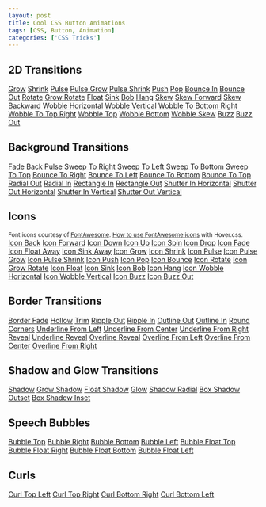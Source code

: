 ```yaml
---
layout: post
title: Cool CSS Button Animations
tags: [CSS, Button, Animation]
categories: ['CSS Tricks']
---
```


<link rel="stylesheet" type="text/css" href="hover.css">

<h2>2D Transitions</h2>
<a href="#" class="hvr-grow">Grow</a>
<a href="#" class="hvr-shrink">Shrink</a>
<a href="#" class="hvr-pulse">Pulse</a>
<a href="#" class="hvr-pulse-grow">Pulse Grow</a>
<a href="#" class="hvr-pulse-shrink">Pulse Shrink</a>
<a href="#" class="hvr-push">Push</a>
<a href="#" class="hvr-pop">Pop</a>
<a href="#" class="hvr-bounce-in">Bounce In</a>
<a href="#" class="hvr-bounce-out">Bounce Out</a>
<a href="#" class="hvr-rotate">Rotate</a>
<a href="#" class="hvr-grow-rotate">Grow Rotate</a>
<a href="#" class="hvr-float">Float</a>
<a href="#" class="hvr-sink">Sink</a>
<a href="#" class="hvr-bob">Bob</a>
<a href="#" class="hvr-hang">Hang</a>
<a href="#" class="hvr-skew">Skew</a>
<a href="#" class="hvr-skew-forward">Skew Forward</a>
<a href="#" class="hvr-skew-backward">Skew Backward</a>
<a href="#" class="hvr-wobble-horizontal">Wobble Horizontal</a>
<a href="#" class="hvr-wobble-vertical">Wobble Vertical</a>
<a href="#" class="hvr-wobble-to-bottom-right">Wobble To Bottom Right</a>
<a href="#" class="hvr-wobble-to-top-right">Wobble To Top Right</a>
<a href="#" class="hvr-wobble-top">Wobble Top</a>
<a href="#" class="hvr-wobble-bottom">Wobble Bottom</a>
<a href="#" class="hvr-wobble-skew">Wobble Skew</a>
<a href="#" class="hvr-buzz">Buzz</a>
<a href="#" class="hvr-buzz-out">Buzz Out</a>
<h2>Background Transitions</h2>
<a href="#" class="hvr-fade">Fade</a>
<a href="#" class="hvr-back-pulse">Back Pulse</a>
<a href="#" class="hvr-sweep-to-right">Sweep To Right</a>
<a href="#" class="hvr-sweep-to-left">Sweep To Left</a>
<a href="#" class="hvr-sweep-to-bottom">Sweep To Bottom</a>
<a href="#" class="hvr-sweep-to-top">Sweep To Top</a>
<a href="#" class="hvr-bounce-to-right">Bounce To Right</a>
<a href="#" class="hvr-bounce-to-left">Bounce To Left</a>
<a href="#" class="hvr-bounce-to-bottom">Bounce To Bottom</a>
<a href="#" class="hvr-bounce-to-top">Bounce To Top</a>
<a href="#" class="hvr-radial-out">Radial Out</a>
<a href="#" class="hvr-radial-in">Radial In</a>
<a href="#" class="hvr-rectangle-in">Rectangle In</a>
<a href="#" class="hvr-rectangle-out">Rectangle Out</a>
<a href="#" class="hvr-shutter-in-horizontal">Shutter In Horizontal</a>
<a href="#" class="hvr-shutter-out-horizontal">Shutter Out Horizontal</a>
<a href="#" class="hvr-shutter-in-vertical">Shutter In Vertical</a>
<a href="#" class="hvr-shutter-out-vertical">Shutter Out Vertical</a>
<h2>Icons</h2>
<small>Font icons courtesy of <a href="https://fortawesome.github.io/Font-Awesome/">FontAwesome</a>. <a href="https://github.com/IanLunn/Hover/#using-fontawesome-with-icon-effects">How to use FontAwesome icons</a> with Hover.css.</small>
<a href="#" class="hvr-icon-back">Icon Back</a>
<a href="#" class="hvr-icon-forward">Icon Forward</a>
<a href="#" class="hvr-icon-down">Icon Down</a>
<a href="#" class="hvr-icon-up">Icon Up</a>
<a href="#" class="hvr-icon-spin">Icon Spin</a>
<a href="#" class="hvr-icon-drop">Icon Drop</a>
<a href="#" class="hvr-icon-fade">Icon Fade</a>
<a href="#" class="hvr-icon-float-away">Icon Float Away</a>
<a href="#" class="hvr-icon-sink-away">Icon Sink Away</a>
<a href="#" class="hvr-icon-grow">Icon Grow</a>
<a href="#" class="hvr-icon-shrink">Icon Shrink</a>
<a href="#" class="hvr-icon-pulse">Icon Pulse</a>
<a href="#" class="hvr-icon-pulse-grow">Icon Pulse Grow</a>
<a href="#" class="hvr-icon-pulse-shrink">Icon Pulse Shrink</a>
<a href="#" class="hvr-icon-push">Icon Push</a>
<a href="#" class="hvr-icon-pop">Icon Pop</a>
<a href="#" class="hvr-icon-bounce">Icon Bounce</a>
<a href="#" class="hvr-icon-rotate">Icon Rotate</a>
<a href="#" class="hvr-icon-grow-rotate">Icon Grow Rotate</a>
<a href="#" class="hvr-icon-float">Icon Float</a>
<a href="#" class="hvr-icon-sink">Icon Sink</a>
<a href="#" class="hvr-icon-bob">Icon Bob</a>
<a href="#" class="hvr-icon-hang">Icon Hang</a>
<a href="#" class="hvr-icon-wobble-horizontal">Icon Wobble Horizontal</a>
<a href="#" class="hvr-icon-wobble-vertical">Icon Wobble Vertical</a>
<a href="#" class="hvr-icon-buzz">Icon Buzz</a>
<a href="#" class="hvr-icon-buzz-out">Icon Buzz Out</a>
<h2>Border Transitions</h2>
<a href="#" class="hvr-border-fade">Border Fade</a>
<a href="#" class="hvr-hollow">Hollow</a>
<a href="#" class="hvr-trim">Trim</a>
<a href="#" class="hvr-ripple-out">Ripple Out</a>
<a href="#" class="hvr-ripple-in">Ripple In</a>
<a href="#" class="hvr-outline-out">Outline Out</a>
<a href="#" class="hvr-outline-in">Outline In</a>
<a href="#" class="hvr-round-corners">Round Corners</a>
<a href="#" class="hvr-underline-from-left">Underline From Left</a>
<a href="#" class="hvr-underline-from-center">Underline From Center</a>
<a href="#" class="hvr-underline-from-right">Underline From Right</a>
<a href="#" class="hvr-reveal">Reveal</a>
<a href="#" class="hvr-underline-reveal">Underline Reveal</a>
<a href="#" class="hvr-overline-reveal">Overline Reveal</a>
<a href="#" class="hvr-overline-from-left">Overline From Left</a>
<a href="#" class="hvr-overline-from-center">Overline From Center</a>
<a href="#" class="hvr-overline-from-right">Overline From Right</a>
<h2>Shadow and Glow Transitions</h2>
<a href="#" class="hvr-shadow">Shadow</a>
<a href="#" class="hvr-grow-shadow">Grow Shadow</a>
<a href="#" class="hvr-float-shadow">Float Shadow</a>
<a href="#" class="hvr-glow">Glow</a>
<a href="#" class="hvr-shadow-radial">Shadow Radial</a>
<a href="#" class="hvr-box-shadow-outset">Box Shadow Outset</a>
<a href="#" class="hvr-box-shadow-inset">Box Shadow Inset</a>
<h2>Speech Bubbles</h2>
<a href="#" class="hvr-bubble-top">Bubble Top</a>
<a href="#" class="hvr-bubble-right">Bubble Right</a>
<a href="#" class="hvr-bubble-bottom">Bubble Bottom</a>
<a href="#" class="hvr-bubble-left">Bubble Left</a>
<a href="#" class="hvr-bubble-float-top">Bubble Float Top</a>
<a href="#" class="hvr-bubble-float-right">Bubble Float Right</a>
<a href="#" class="hvr-bubble-float-bottom">Bubble Float Bottom</a>
<a href="#" class="hvr-bubble-float-left">Bubble Float Left</a>
<h2>Curls</h2>
<a href="#" class="hvr-curl-top-left">Curl Top Left</a>
<a href="#" class="hvr-curl-top-right">Curl Top Right</a>
<a href="#" class="hvr-curl-bottom-right">Curl Bottom Right</a>
<a href="#" class="hvr-curl-bottom-left">Curl Bottom Left</a>
